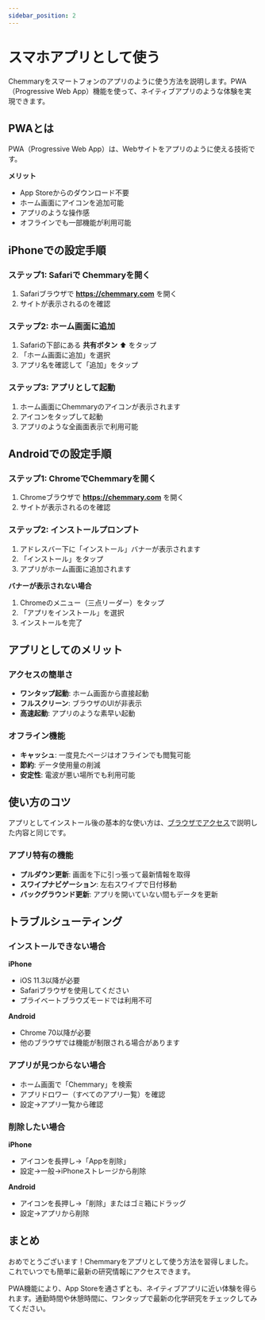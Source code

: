 ```yaml
---
sidebar_position: 2
---
```


# スマホアプリとして使う

Chemmaryをスマートフォンのアプリのように使う方法を説明します。PWA（Progressive Web App）機能を使って、ネイティブアプリのような体験を実現できます。

## PWAとは

PWA（Progressive Web App）は、Webサイトをアプリのように使える技術です。

**メリット**
- App Storeからのダウンロード不要
- ホーム画面にアイコンを追加可能
- アプリのような操作感
- オフラインでも一部機能が利用可能

## iPhoneでの設定手順

### ステップ1: Safariで Chemmaryを開く
1. Safariブラウザで **https://chemmary.com** を開く
2. サイトが表示されるのを確認

### ステップ2: ホーム画面に追加
1. Safariの下部にある **共有ボタン** ⬆️ をタップ
2. 「ホーム画面に追加」を選択
3. アプリ名を確認して「追加」をタップ

### ステップ3: アプリとして起動
1. ホーム画面にChemmaryのアイコンが表示されます
2. アイコンをタップして起動
3. アプリのような全画面表示で利用可能

## Androidでの設定手順

### ステップ1: ChromeでChemmaryを開く
1. Chromeブラウザで **https://chemmary.com** を開く
2. サイトが表示されるのを確認

### ステップ2: インストールプロンプト
1. アドレスバー下に「インストール」バナーが表示されます
2. 「インストール」をタップ
3. アプリがホーム画面に追加されます

**バナーが表示されない場合**
1. Chromeのメニュー（三点リーダー）をタップ
2. 「アプリをインストール」を選択
3. インストールを完了

## アプリとしてのメリット

### アクセスの簡単さ
- **ワンタップ起動**: ホーム画面から直接起動
- **フルスクリーン**: ブラウザのUIが非表示
- **高速起動**: アプリのような素早い起動

### オフライン機能
- **キャッシュ**: 一度見たページはオフラインでも閲覧可能
- **節約**: データ使用量の削減
- **安定性**: 電波が悪い場所でも利用可能

## 使い方のコツ

アプリとしてインストール後の基本的な使い方は、[ブラウザでアクセス](./browser-access)で説明した内容と同じです。

### アプリ特有の機能
- **プルダウン更新**: 画面を下に引っ張って最新情報を取得
- **スワイプナビゲーション**: 左右スワイプで日付移動
- **バックグラウンド更新**: アプリを開いていない間もデータを更新

## トラブルシューティング

### インストールできない場合
**iPhone**
- iOS 11.3以降が必要
- Safariブラウザを使用してください
- プライベートブラウズモードでは利用不可

**Android**
- Chrome 70以降が必要
- 他のブラウザでは機能が制限される場合があります

### アプリが見つからない場合
- ホーム画面で「Chemmary」を検索
- アプリドロワー（すべてのアプリ一覧）を確認
- 設定→アプリ一覧から確認

### 削除したい場合
**iPhone**
- アイコンを長押し→「Appを削除」
- 設定→一般→iPhoneストレージから削除

**Android**
- アイコンを長押し→「削除」またはゴミ箱にドラッグ
- 設定→アプリから削除

## まとめ

おめでとうございます！Chemmaryをアプリとして使う方法を習得しました。これでいつでも簡単に最新の研究情報にアクセスできます。

PWA機能により、App Storeを通さずとも、ネイティブアプリに近い体験を得られます。通勤時間や休憩時間に、ワンタップで最新の化学研究をチェックしてみてください。